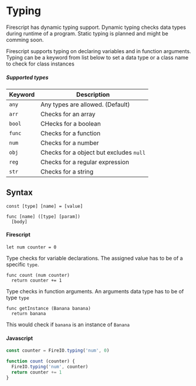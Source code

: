 Typing
======

Firescript has dynamic typing support. Dynamic typing checks data types during runtime of a program. Static typing is planned and might be comming soon.

Firescript supports typing on declaring variables and in function arguments. Typing can be a keyword from list below to set a data type or a class name to check for class instances

##### Supported types

| Keyword | Description                             |
| ------- | --------------------------------------- |
| `any`   | Any types are allowed. (Default)        |
| `arr`   | Checks for an array                     |
| `bool`  | CHecks for a boolean                    |
| `func`  | Checks for a function                   |
| `num`   | Checks for a number                     |
| `obj`   | Checks for a object but excludes `null` |
| `reg`   | Checks for a regular expression         |
| `str`   | Checks for a string                     |

Syntax
------

```
const [type] [name] = [value]
```

```
func [name] ([type] [param])
  [body]
```

#### Firescript

```fire
let num counter = 0
```

Type checks for variable declarations. The assigned value has to be of a specific `type`.

```fire
func count (num counter)
  return counter += 1
```

Type checks in function arguments. An arguments data type has to be of type `type`

```fire
func getInstance (Banana banana)
  return banana
```

This would check if `banana` is an instance of `Banana`

#### Javascript

```js
const counter = FireIO.typing('num', 0)
```

```js
function count (counter) {
  FireIO.typing('num', counter)
  return counter += 1
}
```
